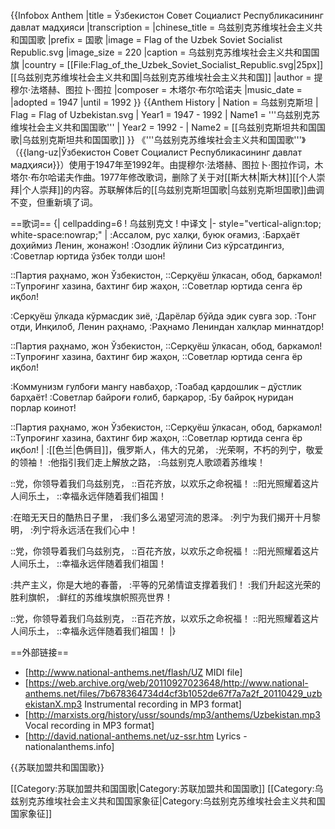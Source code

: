 {{Infobox Anthem
|title         = Ўзбекистон Совет Социалист Республикасининг давлат мадҳияси
|transcription = 
|chinese_title = 乌兹别克苏维埃社会主义共和国国歌
|prefix        = 国歌
|image          = Flag of the Uzbek Soviet Socialist Republic.svg
|image_size     = 220
|caption        = 乌兹别克苏维埃社会主义共和国国旗
|country       = [[File:Flag_of_the_Uzbek_Soviet_Socialist_Republic.svg|25px]] [[乌兹别克苏维埃社会主义共和国|乌兹别克苏维埃社会主义共和国]]
|author        = 提穆尔·法塔赫、图拉卜·图拉
|composer      = 木塔尔·布尔哈诺夫
|music_date    = 
|adopted       = 1947
|until         = 1992
}}
{{Anthem History
| Nation = 乌兹别克斯坦
| Flag = Flag of Uzbekistan.svg
| Year1 = 1947 - 1992
| Name1 = '''乌兹别克苏维埃社会主义共和国国歌'''
| Year2 = 1992 -
| Name2 = [[乌兹别克斯坦共和国国歌|乌兹别克斯坦共和国国歌]]
}}
《'''乌兹别克苏维埃社会主义共和国国歌'''》（{{lang-uz|Ўзбекистон Совет Социалист Республикасининг давлат мадҳияси}}）使用于1947年至1992年。由提穆尔·法塔赫、图拉卜·图拉作词，木塔尔·布尔哈诺夫作曲。1977年修改歌词，删除了关于对[[斯大林|斯大林]][[个人崇拜|个人崇拜]]的内容。苏联解体后的[[乌兹别克斯坦国歌|乌兹别克斯坦国歌]]曲调不变，但重新填了词。

==歌词==
{| cellpadding=6
! 乌兹别克文
! 中译文
|- style="vertical-align:top; white-space:nowrap;"
| 
:Ассалом, рус халқи, буюк оғамиз,
:Барҳаёт доҳиймиз Ленин, жонажон!
:Озодлик йўлини Сиз кўрсатдингиз,
:Советлар юртида ўзбек толди шон!

::Партия раҳнамо, жон Ўзбекистон,
::Серқуёш ўлкасан, обод, баркамол!
::Тупроғинг хазина, бахтинг бир жаҳон,
::Советлар юртида сенга ёр иқбол!

:Серқуёш ўлкада кўрмасдик зиё,
:Дарёлар бўйда эдик сувга зор.
:Тонг отди, Инқилоб, Ленин раҳнамо,
:Раҳнамо Лениндан халқлар миннатдор!

::Партия раҳнамо, жон Ўзбекистон,
::Серқуёш ўлкасан, обод, баркамол!
::Тупроғинг хазина, бахтинг бир жаҳон,
::Советлар юртида сенга ёр иқбол!

:Коммунизм гулбоғи мангу навбаҳор,
:Тоабад қардошлик – дўстлик барҳаёт!
:Советлар байроғи ғолиб, барқарор,
:Бу байроқ нуридан порлар коинот!

::Партия раҳнамо, жон Ўзбекистон,
::Серқуёш ўлкасан, обод, баркамол!
::Тупроғинг хазина, бахтинг бир жаҳон,
::Советлар юртида сенга ёр иқбол!
|
:[[色兰|色俩目]]，俄罗斯人，伟大的兄弟，
:光荣啊，不朽的列宁，敬爱的领袖！
:他指引我们走上解放之路，
:乌兹别克人歌颂着苏维埃！

::党，你领导着我们乌兹别克，
::百花齐放，以欢乐之命祝福！
::阳光照耀着这片人间乐土，
::幸福永远伴随着我们祖国！

:在暗无天日的酷热日子里，
:我们多么渴望河流的恩泽。
:列宁为我们揭开十月黎明，
:列宁将永远活在我们心中！

::党，你领导着我们乌兹别克，
::百花齐放，以欢乐之命祝福！
::阳光照耀着这片人间乐土，
::幸福永远伴随着我们祖国！

:共产主义，你是大地的春蕾，
:平等的兄弟情谊支撑着我们！
:我们升起这光荣的胜利旗帜，
:鲜红的苏维埃旗帜照亮世界！

::党，你领导着我们乌兹别克，
::百花齐放，以欢乐之命祝福！
::阳光照耀着这片人间乐土，
::幸福永远伴随着我们祖国！
|}

==外部链接==
* [http://www.national-anthems.net/flash/UZ MIDI file]
* [https://web.archive.org/web/20110927023648/http://www.national-anthems.net/files/7b678364734d4cf3b1052de67f7a7a2f_20110429_uzbekistanX.mp3 Instrumental recording in MP3 format]
* [http://marxists.org/history/ussr/sounds/mp3/anthems/Uzbekistan.mp3 Vocal recording in MP3 format]
* [http://david.national-anthems.net/uz-ssr.htm Lyrics - nationalanthems.info]

{{苏联加盟共和国国歌}}

[[Category:苏联加盟共和国国歌|Category:苏联加盟共和国国歌]]
[[Category:乌兹别克苏维埃社会主义共和国国家象征|Category:乌兹别克苏维埃社会主义共和国国家象征]]